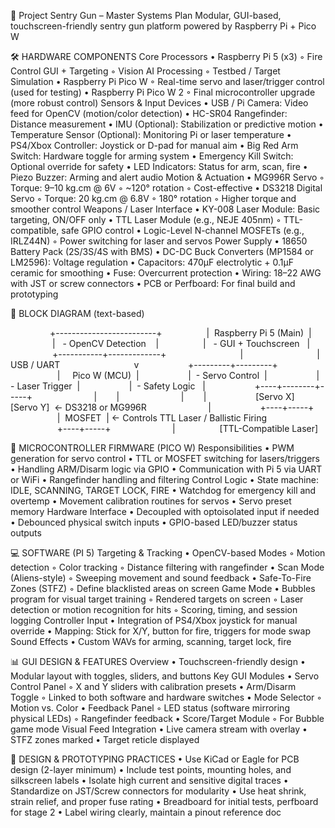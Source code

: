🔫 Project Sentry Gun – Master Systems Plan
Modular, GUI-based, touchscreen-friendly sentry gun platform powered by Raspberry Pi + Pico W



🛠️ HARDWARE COMPONENTS
Core Processors
	•	Raspberry Pi 5 (x3)
	◦	Fire Control GUI + Targeting
	◦	Vision AI Processing
	◦	Testbed / Target Simulation
	•	Raspberry Pi Pico W
	◦	Real-time servo and laser/trigger control (used for testing)
	•	Raspberry Pi Pico W 2
	◦	Final microcontroller upgrade (more robust control)
Sensors & Input Devices
	•	USB / Pi Camera: Video feed for OpenCV (motion/color detection)
	•	HC-SR04 Rangefinder: Distance measurement
	•	IMU (Optional): Stabilization or predictive motion
	•	Temperature Sensor (Optional): Monitoring Pi or laser temperature
	•	PS4/Xbox Controller: Joystick or D-pad for manual aim
	•	Big Red Arm Switch: Hardware toggle for arming system
	•	Emergency Kill Switch: Optional override for safety
	•	LED Indicators: Status for arm, scan, fire
	•	Piezo Buzzer: Arming and alert audio
Motion & Actuation
	•	MG996R Servo
	◦	Torque: 9–10 kg.cm @ 6V
	◦	~120° rotation
	◦	Cost-effective
	•	DS3218 Digital Servo
	◦	Torque: 20 kg.cm @ 6.8V
	◦	180° rotation
	◦	Higher torque and smoother control
Weapons / Laser Interface
	•	KY-008 Laser Module: Basic targeting, ON/OFF only
	•	TTL Laser Module (e.g., NEJE 405nm)
	◦	TTL-compatible, safe GPIO control
	•	Logic-Level N-channel MOSFETs (e.g., IRLZ44N)
	◦	Power switching for laser and servos
Power Supply
	•	18650 Battery Pack (2S/3S/4S with BMS)
	•	DC-DC Buck Converters (MP1584 or LM2596): Voltage regulation
	•	Capacitors: 470µF electrolytic + 0.1µF ceramic for smoothing
	•	Fuse: Overcurrent protection
	•	Wiring: 18–22 AWG with JST or screw connectors
	•	PCB or Perfboard: For final build and prototyping

🧱 BLOCK DIAGRAM (text-based)

                +-------------------------+
                 |  Raspberry Pi 5 (Main)  |
                 |   - OpenCV Detection    |
                 |   - GUI + Touchscreen   |
                 +-----------+-------------+
                             |
                             | USB / UART
                             v
                   +---------+---------+
                   |     Pico W (MCU)  |
                   |  - Servo Control  |
                   |  - Laser Trigger  |
                   |  - Safety Logic   |
                   +----+--------+-----+
                        |        |
                        |        |
                   [Servo X]  [Servo Y]  ← DS3218 or MG996R
                        |
                   +----+-----+
                   |  MOSFET  | ← Controls TTL Laser / Ballistic Firing
                   +----+-----+
                        |
                 [TTL-Compatible Laser]

🧰 MICROCONTROLLER FIRMWARE (PICO W)
Responsibilities
	•	PWM generation for servo control
	•	TTL or MOSFET switching for lasers/triggers
	•	Handling ARM/Disarm logic via GPIO
	•	Communication with Pi 5 via UART or WiFi
	•	Rangefinder handling and filtering
Control Logic
	•	State machine: IDLE, SCANNING, TARGET LOCK, FIRE
	•	Watchdog for emergency kill and overtemp
	•	Movement calibration routines for servos
	•	Servo preset memory
Hardware Interface
	•	Decoupled with optoisolated input if needed
	•	Debounced physical switch inputs
	•	GPIO-based LED/buzzer status outputs



💻 SOFTWARE (PI 5)
Targeting & Tracking
	•	OpenCV-based Modes
	◦	Motion detection
	◦	Color tracking
	◦	Distance filtering with rangefinder
	•	Scan Mode (Aliens-style)
	◦	Sweeping movement and sound feedback
	•	Safe-To-Fire Zones (STFZ)
	◦	Define blacklisted areas on screen
Game Mode
	•	Bubbles program for visual target training
	◦	Rendered targets on screen
	◦	Laser detection or motion recognition for hits
	◦	Scoring, timing, and session logging
Controller Input
	•	Integration of PS4/Xbox joystick for manual override
	•	Mapping: Stick for X/Y, button for fire, triggers for mode swap
Sound Effects
	•	Custom WAVs for arming, scanning, target lock, fire



📊 GUI DESIGN & FEATURES
Overview
	•	Touchscreen-friendly design
	•	Modular layout with toggles, sliders, and buttons
Key GUI Modules
	•	Servo Control Panel
	◦	X and Y sliders with calibration presets
	•	Arm/Disarm Toggle
	◦	Linked to both software and hardware switches
	•	Mode Selector
	◦	Motion vs. Color
	•	Feedback Panel
	◦	LED status (software mirroring physical LEDs)
	◦	Rangefinder feedback
	•	Score/Target Module
	◦	For Bubble game mode
Visual Feed Integration
	•	Live camera stream with overlay
	•	STFZ zones marked
	•	Target reticle displayed



🧱 DESIGN & PROTOTYPING PRACTICES
	•	Use KiCad or Eagle for PCB design (2-layer minimum)
	•	Include test points, mounting holes, and silkscreen labels
	•	Isolate high current and sensitive digital traces
	•	Standardize on JST/Screw connectors for modularity
	•	Use heat shrink, strain relief, and proper fuse rating
	•	Breadboard for initial tests, perfboard for stage 2
	•	Label wiring clearly, maintain a pinout reference doc


